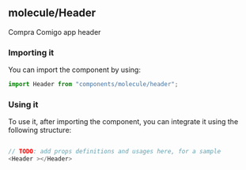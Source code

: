 ## molecule/Header

Compra Comigo app header

### Importing it

You can import the component by using:

```js
import Header from "components/molecule/header";
```

### Using it

To use it, after importing the component, you can integrate it using the following structure:

```js

// TODO: add props definitions and usages here, for a sample
<Header ></Header>

```
